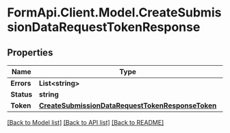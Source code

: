 # FormApi.Client.Model.CreateSubmissionDataRequestTokenResponse
## Properties

Name | Type | Description | Notes
------------ | ------------- | ------------- | -------------
**Errors** | **List&lt;string&gt;** |  | [optional] 
**Status** | **string** |  | [optional] 
**Token** | [**CreateSubmissionDataRequestTokenResponseToken**](CreateSubmissionDataRequestTokenResponseToken.md) |  | [optional] 

[[Back to Model list]](../README.md#documentation-for-models) [[Back to API list]](../README.md#documentation-for-api-endpoints) [[Back to README]](../README.md)

